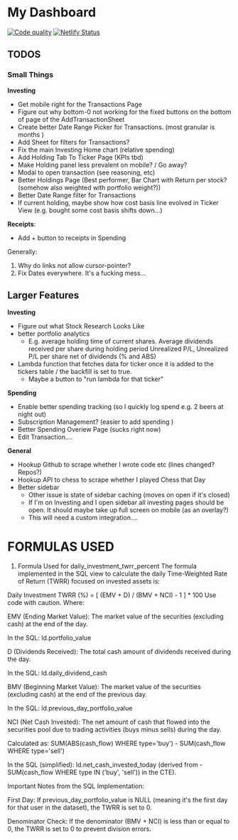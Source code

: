 # My Dashboard

[![Code quality](https://github.com/Dappner/my-dashboard/actions/workflows/code-quality.yml/badge.svg)](https://github.com/Dappner/my-dashboard/actions/workflows/code-quality.yml)
[![Netlify Status](https://api.netlify.com/api/v1/badges/2542d931-6a38-4e4f-8b38-780505245f2a/deploy-status)](https://app.netlify.com/sites/astorian/deploys)

## TODOS

### Small Things

**Investing**

- Get mobile right for the Transactions Page
- Figure out why bottom-0 not working for the fixed buttons on the bottom of page of the AddTransactionSheet
- Create better Date Range Picker for Transactions. (most granular is months )
- Add Sheet for filters for Transactions?
- Fix the main Investing Home chart (relative spending)
- Add Holding Tab To Ticker Page (KPIs tbd)
- Make Holding panel less prevalent on mobile? / Go away?
- Modal to open transaction (see reasoning, etc)
- Better Holdings Page (Best performer, Bar Chart with Return per stock? (somehow also weighted with portfolio weight?))
- Better Date Range filter for Transactions
- If current holding, maybe show how cost basis line evolved in Ticker View (e.g. bought some cost basis shifts down...)

**Receipts**:

- Add + button to receipts in Spending

Generally:

1. Why do links not allow cursor-pointer?
2. Fix Dates everywhere. It's a fucking mess...

## Larger Features

**Investing**

- Figure out what Stock Research Looks Like
- better portfolio analytics
  - E.g. average holding time of current shares. Average dividends received per share during holding period
    Unrealized P/L, Unrealized P/L per share net of dividends (% and ABS)
- Lambda function that fetches data for ticker once it is added to the tickers table / the backfill is set to true.
  - Maybe a button to "run lambda for that ticker"

**Spending**

- Enable better spending tracking (so I quickly log spend e.g. 2 beers at night out)
- Subscription Management? (easier to add spending )
- Better Spending Overiew Page (sucks right now)
- Edit Transaction....

**General**

- Hookup Github to scrape whether I wrote code etc (lines changed? Repos?)
- Hookup API to chess to scrape whether I played Chess that Day
- Better sidebar
  - Other issue is state of sidebar caching (moves on open if it's closed)
  - If I'm on Investing and I open sidebar all investing pages should be open. It should maybe take up full screen on mobile (as an overlay?)
  - This will need a custom integration....

# FORMULAS USED

1. Formula Used for daily_investment_twrr_percent
   The formula implemented in the SQL view to calculate the daily Time-Weighted Rate of Return (TWRR) focused on invested assets is:

Daily Investment TWRR (%) = [ (EMV + D) / (BMV + NCI) - 1 ] \* 100
Use code with caution.
Where:

EMV (Ending Market Value): The market value of the securities (excluding cash) at the end of the day.

In the SQL: ld.portfolio_value

D (Dividends Received): The total cash amount of dividends received during the day.

In the SQL: ld.daily_dividend_cash

BMV (Beginning Market Value): The market value of the securities (excluding cash) at the end of the previous day.

In the SQL: ld.previous_day_portfolio_value

NCI (Net Cash Invested): The net amount of cash that flowed into the securities pool due to trading activities (buys minus sells) during the day.

Calculated as: SUM(ABS(cash_flow) WHERE type='buy') - SUM(cash_flow WHERE type='sell')

In the SQL (simplified): ld.net_cash_invested_today (derived from -SUM(cash_flow WHERE type IN ('buy', 'sell')) in the CTE).

Important Notes from the SQL Implementation:

First Day: If previous_day_portfolio_value is NULL (meaning it's the first day for that user in the dataset), the TWRR is set to 0.

Denominator Check: If the denominator (BMV + NCI) is less than or equal to 0, the TWRR is set to 0 to prevent division errors.
